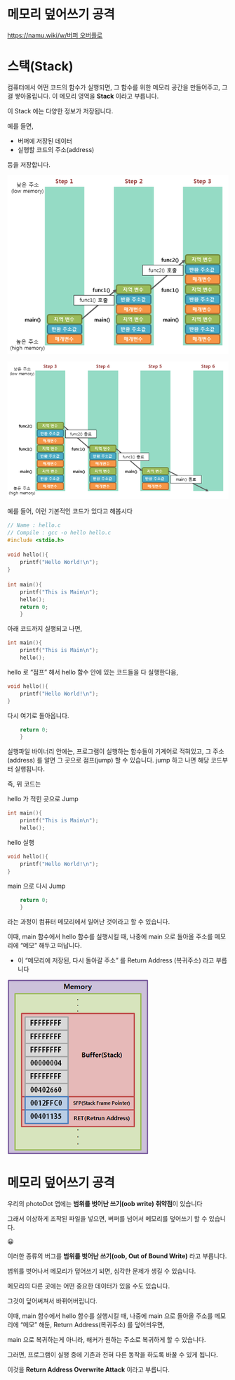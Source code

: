 # 메모리 덮어쓰기 공격

[https://namu.wiki/w/버퍼 오버플로](https://namu.wiki/w/%EB%B2%84%ED%8D%BC%20%EC%98%A4%EB%B2%84%ED%94%8C%EB%A1%9C)

# 스택(Stack)

컴퓨터에서 어떤 코드의 함수가 실행되면, 그 함수를 위한 메모리 공간을 만들어주고, 그걸 쌓아올립니다. 이 메모리 영역을 **Stack** 이라고 부릅니다.

이 Stack 에는 다양한 정보가 저장됩니다.

예를 들면,

- 버퍼에 저장된 데이터
- 실행할 코드의 주소(address)

등을 저장합니다. 

![image.png](image%20139.png)

![image.png](image%20140.png)

예를 들어, 이런 기본적인 코드가 있다고 해봅시다

```c
// Name : hello.c
// Compile : gcc -o hello hello.c
#include <stdio.h>

void hello(){
	printf("Hello World!\n");
}

int main(){
	printf("This is Main\n");
	hello();
	return 0;
	}
```

아래 코드까지 실행되고 나면,

```c
int main(){
	printf("This is Main\n");
	hello(); 
```

hello 로 “점프” 해서 hello 함수 안에 있는 코드들을 다 실행한다음,

```c
void hello(){
	printf("Hello World!\n");
}
```

다시 여기로 돌아옵니다.

```c
	return 0;
	}
```

실행파일 바이너리 안에는, 프로그램이 실행하는 함수들이 기계어로 적혀있고, 그 주소(address) 를 알면 그 곳으로 점프(jump) 할 수 있습니다. jump 하고 나면 해당 코드부터 실행됩니다.

즉, 위 코드는

hello 가 적힌 곳으로 Jump

```c
int main(){
	printf("This is Main\n");
	hello(); 
```

hello 실행

```c
void hello(){
	printf("Hello World!\n");
}
```

main 으로 다시 Jump

```c
	return 0;
	}
```

라는 과정이 컴퓨터 메모리에서 일어난 것이라고 할 수 있습니다.

이때, main 함수에서 hello 함수를 실행시킬 때, 나중에 main 으로 돌아올 주소를 메모리에 “메모” 해두고 떠납니다.

- 이 “메모리에 저장된, 다시 돌아갈 주소” 를 Return Address (복귀주소) 라고 부릅니다

![image.png](image%20141.png)

# 메모리 덮어쓰기 공격

우리의 photoDot 앱에는 **범위를 벗어난 쓰기(oob write) 취약점**이 있습니다

그래서 이상하게 조작된 파일을 넣으면, 버퍼를 넘어서 메모리를 덮어쓰기 할 수 있습니다.

<aside>
😀

이러한 종류의 버그를 **범위를 벗어난 쓰기(oob, Out of Bound Write)** 라고 부릅니다.

범위를 벗어나서 메모리가 덮어쓰기 되면, 심각한 문제가 생길 수 있습니다.

메모리의 다른 곳에는 어떤 중요한 데이터가 있을 수도 있습니다.

그것이 덮어써져서 바뀌어버립니다.

</aside>

이때, main 함수에서 hello 함수를 실행시킬 때, 나중에 main 으로 돌아올 주소를 메모리에 “메모” 해둔, Return Address(복귀주소) 를 덮어씌우면,

main 으로 복귀하는게 아니라, 해커가 원하는 주소로 복귀하게 할 수 있습니다.

그러면, 프로그램이 실행 중에 기존과 전혀 다른 동작을 하도록 바꿀 수 있게 됩니다. 

이것을 **Return Address Overwrite Attack** 이라고 부릅니다.